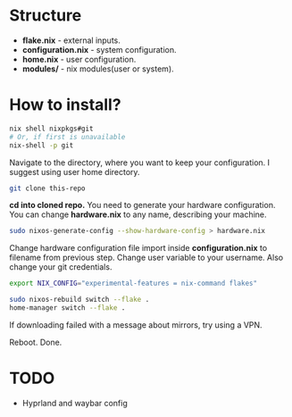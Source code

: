 # Structure

- **flake.nix** - external inputs.
- **configuration.nix** - system configuration.
- **home.nix** - user configuration.
- **modules/** - nix modules(user or system).

# How to install?

```sh
nix shell nixpkgs#git
# Or, if first is unavailable
nix-shell -p git
```

Navigate to the directory, where you want to keep your configuration. I suggest using user home directory.

```sh
git clone this-repo
```

**cd into cloned repo.** You need to generate your hardware configuration. 
You can change **hardware.nix** to any name, describing your machine.

```sh
sudo nixos-generate-config --show-hardware-config > hardware.nix
```

Change hardware configuration file import inside **configuration.nix** to filename from previous step. 
Change user variable to your username. Also change your git credentials.

```sh
export NIX_CONFIG="experimental-features = nix-command flakes"
```

```sh
sudo nixos-rebuild switch --flake .
home-manager switch --flake .
```

If downloading failed with a message about mirrors, try using a VPN.

Reboot. Done.

# TODO

- Hyprland and waybar config
